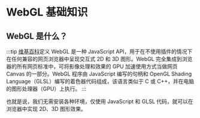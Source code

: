 # WebGL 基础知识

## WebGL 是什么？

:::tip [维基百科](https://zh.wikipedia.org/wiki/WebGL)定义
WebGL 是一种 JavaScript API，用于在不使用插件的情况下在任何兼容的网页浏览器中呈现交互式 2D 和 3D 图形。WebGL 完全集成到浏览器的所有网页标准中，可将影像处理和效果的 GPU 加速使用方式当做网页 Canvas 的一部分。WebGL 程序由 JavaScript 编写的句柄和 OpenGL Shading Language（GLSL）编写的着色器代码组成，该语言类似于 C 或 C++，并在电脑的图形处理器（GPU）上执行。
:::

也就是说，我们无需安装各种环境，仅使用 JavaScript 和 GLSL 代码，就可以在浏览器中实现 2D、3D 图形效果。

